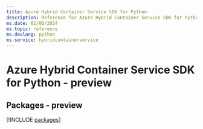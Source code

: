 ```yaml
---
title: Azure Hybrid Container Service SDK for Python
description: Reference for Azure Hybrid Container Service SDK for Python
ms.date: 02/06/2024
ms.topic: reference
ms.devlang: python
ms.service: hybridcontainerservice
---
```

# Azure Hybrid Container Service SDK for Python - preview
## Packages - preview
[!INCLUDE [packages](hybrid-container-service-index.md)]